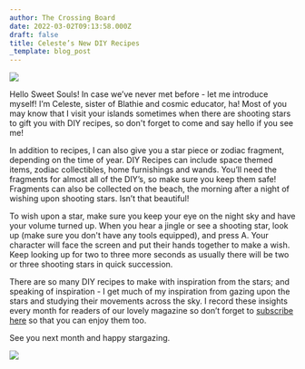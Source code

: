 ```yaml
---
author: The Crossing Board
date: 2022-03-02T09:13:58.000Z
draft: false
title: Celeste’s New DIY Recipes
_template: blog_post
---
```


![](/images/news/c1d1a0fcf61d4004a170b9b4ecb1c349.jpeg)

Hello Sweet Souls! In case we’ve never met before - let me introduce myself! I’m Celeste, sister of Blathie and cosmic educator, ha! Most of you may know that I visit your islands sometimes when there are shooting stars to gift you with DIY recipes, so don't forget to come and say hello if you see me!

In addition to recipes, I can also give you a star piece or zodiac fragment, depending on the time of year. DIY Recipes can include space themed items, zodiac collectibles, home furnishings and wands. You’ll need the fragments for almost all of the DIY’s, so make sure you keep them safe! Fragments can also be collected on the beach, the morning after a night of wishing upon shooting stars. Isn’t that beautiful!

To wish upon a star, make sure you keep your eye on the night sky and have your volume turned up. When you hear a jingle or see a shooting star, look up (make sure you don't have any tools equipped), and press A. Your character will face the screen and put their hands together to make a wish. Keep looking up for two to three more seconds as usually there will be two or three shooting stars in quick succession.

There are so many DIY recipes to make with inspiration from the stars; and speaking of inspiration - I get much of my inspiration from gazing upon the stars and studying their movements across the sky. I record these insights every month for readers of our lovely magazine so don’t forget to [subscribe here](https://shop.thecrossingboard.com/) so that you can enjoy them too.

See you next month and happy stargazing.

![](/images/news/star-fragment-by-soutsui.png)
